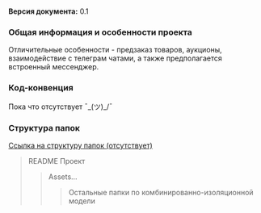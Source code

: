 #
**Версия документа:** 0.1


### Общая информация и особенности проекта
Отличительные особенности - предзаказ товаров, аукционы, взаимодействие с телеграм чатами, а также предполагается встроенный мессенджер.

### Код-конвенция
Пока что отсутствует  ¯\_(ツ)_/¯

### Структура папок
[Ссылка на структуру папок (отсутствует)]()

> README 
> Проект
> > Assets...
> > > Остальные папки по комбинированно-изоляционной модели
